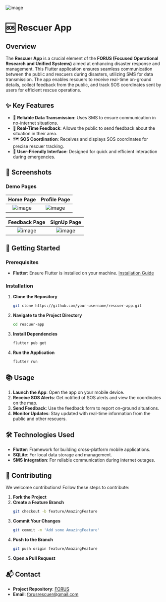 ![image](https://github.com/user-attachments/assets/04ea16b5-3249-4cd4-9037-0d69493c8093)
# 🆘 Rescuer App 

## Overview

The **Rescuer App** is a crucial element of the **FORUS (Focused Operational Research and Unified Systems)** aimed at enhancing disaster response and management. This Flutter application ensures seamless communication between the public and rescuers during disasters, utilizing SMS for data transmission. The app enables rescuers to receive real-time on-ground details, collect feedback from the public, and track SOS coordinates sent by users for efficient rescue operations.

## ✨ Key Features

- 📡 **Reliable Data Transmission**: Uses SMS to ensure communication in no-internet situations.
- 📝 **Real-Time Feedback**: Allows the public to send feedback about the situation in their area.
- 🗺️ **SOS Coordination**: Receives and displays SOS coordinates for precise rescuer tracking.
- 📱 **User-Friendly Interface**: Designed for quick and efficient interaction during emergencies.

## 📸 Screenshots

### Demo Pages

| **Home Page** | **Profile Page** |
|:-------------:|:----------------:|
| ![image](https://github.com/user-attachments/assets/66e21586-db76-4dfb-8990-3fec7ea8c24b) | ![image](https://github.com/user-attachments/assets/4c7af1d5-7137-4f90-82ef-c8c0512d3ae1) |

| **Feedback Page** | **SignUp Page** |
|:-----------------:|:--------------:|
| ![image](https://github.com/user-attachments/assets/2759a070-0eaa-4cde-87df-47cbd58ba6eb) | ![image](https://github.com/user-attachments/assets/318b9f93-9c98-459d-a2e3-8225a57ba87e) |

## 🚀 Getting Started

### Prerequisites

- **Flutter**: Ensure Flutter is installed on your machine. [Installation Guide](https://flutter.dev/docs/get-started/install)

### Installation

1. **Clone the Repository**
   ```bash
   git clone https://github.com/your-username/rescuer-app.git
   ```

2. **Navigate to the Project Directory**
   ```bash
   cd rescuer-app
   ```

3. **Install Dependencies**
   ```bash
   flutter pub get
   ```

4. **Run the Application**
   ```bash
   flutter run
   ```

## 📚 Usage

1. **Launch the App**: Open the app on your mobile device.
2. **Receive SOS Alerts**: Get notified of SOS alerts and view the coordinates on the map.
3. **Send Feedback**: Use the feedback form to report on-ground situations.
4. **Monitor Updates**: Stay updated with real-time information from the public and other rescuers.

## 🛠️ Technologies Used

- **Flutter**: Framework for building cross-platform mobile applications.
- **SQLite**: For local data storage and management.
- **SMS Integration**: For reliable communication during internet outages.

## 🤝 Contributing

We welcome contributions! Follow these steps to contribute:

1. **Fork the Project**
2. **Create a Feature Branch**
   ```bash
   git checkout -b feature/AmazingFeature
   ```
3. **Commit Your Changes**
   ```bash
   git commit -m 'Add some AmazingFeature'
   ```
4. **Push to the Branch**
   ```bash
   git push origin feature/AmazingFeature
   ```
5. **Open a Pull Request**


## 📬 Contact

- **Project Repository**: [FORUS](https://github.com/your-username/rescuer-app)
- **Email**: [forusrescuer@gmail.com](mailto:your-email@example.com)
